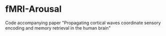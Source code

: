 # fMRI-Arousal
Code accompanying paper "Propagating cortical waves coordinate sensory encoding and memory retrieval in the human brain"
